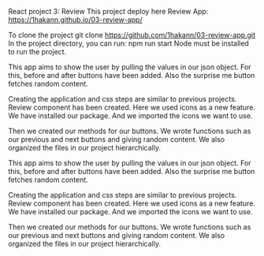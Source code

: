 React project 3: Review This project deploy here Review App: https://1hakann.github.io/03-review-app/

To clone the project git clone https://github.com/1hakann/03-review-app.git In the project directory, you can run: npm run start Node must be installed to run the project.

This app aims to show the user by pulling the values in our json object. For this, before and after buttons have been added. Also the surprise me button fetches random content.

Creating the application and css steps are similar to previous projects. Review component has been created. Here we used icons as a new feature. We have installed our package. And we imported the icons we want to use.

Then we created our methods for our buttons. We wrote functions such as our previous and next buttons and giving random content. We also organized the files in our project hierarchically.

This app aims to show the user by pulling the values in our json object. For this, before and after buttons have been added. Also the surprise me button fetches random content.

Creating the application and css steps are similar to previous projects. Review component has been created. Here we used icons as a new feature. We have installed our package. And we imported the icons we want to use.

Then we created our methods for our buttons. We wrote functions such as our previous and next buttons and giving random content. We also organized the files in our project hierarchically.
